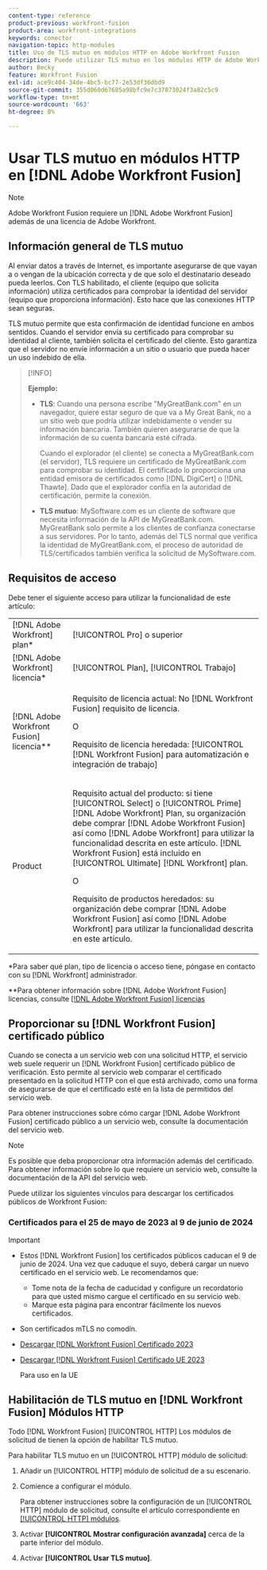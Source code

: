 ```yaml
---
content-type: reference
product-previous: workfront-fusion
product-area: workfront-integrations
keywords: conector
navigation-topic: http-modules
title: Uso de TLS mutuo en módulos HTTP en Adobe Workfront Fusion
description: Puede utilizar TLS mutuo en los módulos HTTP de Adobe Workfront Fusion, lo que permite que ambas partes de la transacción de información comprueben la identidad del otro.
author: Becky
feature: Workfront Fusion
exl-id: ace9c404-34de-4bc5-bc77-2e53df36dbd9
source-git-commit: 355d060d67685a98bfc9e7c37073024f3a82c5c9
workflow-type: tm+mt
source-wordcount: '663'
ht-degree: 0%

---
```


# Usar TLS mutuo en módulos HTTP en [!DNL Adobe Workfront Fusion]

>[!NOTE]
>
>Adobe Workfront Fusion requiere un [!DNL Adobe Workfront Fusion] además de una licencia de Adobe Workfront.

## Información general de TLS mutuo

Al enviar datos a través de Internet, es importante asegurarse de que vayan a o vengan de la ubicación correcta y de que solo el destinatario deseado pueda leerlos. Con TLS habilitado, el cliente (equipo que solicita información) utiliza certificados para comprobar la identidad del servidor (equipo que proporciona información). Esto hace que las conexiones HTTP sean seguras.

TLS mutuo permite que esta confirmación de identidad funcione en ambos sentidos. Cuando el servidor envía su certificado para comprobar su identidad al cliente, también solicita el certificado del cliente. Esto garantiza que el servidor no envíe información a un sitio o usuario que pueda hacer un uso indebido de ella.

>[!INFO]
>
>**Ejemplo:**
>
>* **TLS**: Cuando una persona escribe &quot;MyGreatBank.com&quot; en un navegador, quiere estar seguro de que va a My Great Bank, no a un sitio web que podría utilizar indebidamente o vender su información bancaria. También quieren asegurarse de que la información de su cuenta bancaria esté cifrada.
>
>   Cuando el explorador (el cliente) se conecta a MyGreatBank.com (el servidor), TLS requiere un certificado de MyGreatBank.com para comprobar su identidad. El certificado lo proporciona una entidad emisora de certificados como [!DNL DigiCert] o [!DNL Thawte]. Dado que el explorador confía en la autoridad de certificación, permite la conexión.
>
>* **TLS mutuo**: MySoftware.com es un cliente de software que necesita información de la API de MyGreatBank.com. MyGreatBank solo permite a los clientes de confianza conectarse a sus servidores. Por lo tanto, además del TLS normal que verifica la identidad de MyGreatBank.com, el proceso de autoridad de TLS/certificados también verifica la solicitud de MySoftware.com.

## Requisitos de acceso

Debe tener el siguiente acceso para utilizar la funcionalidad de este artículo:

<table style="table-layout:auto"> 
 <col> 
 <col> 
 <tbody> 
  <tr> 
   <td role="rowheader">[!DNL Adobe Workfront] plan*</td> 
   <td> <p>[!UICONTROL Pro] o superior</p> </td> 
  </tr> 
  <tr data-mc-conditions=""> 
   <td role="rowheader">[!DNL Adobe Workfront] licencia*</td> 
   <td> <p>[!UICONTROL Plan], [!UICONTROL Trabajo]</p> </td> 
  </tr> 
  <tr> 
   <td role="rowheader">[!DNL Adobe Workfront Fusion] licencia**</td> 
   <td>
   <p>Requisito de licencia actual: No [!DNL Workfront Fusion] requisito de licencia.</p>
   <p>O</p>
   <p>Requisito de licencia heredada: [!UICONTROL [!DNL Workfront Fusion] para automatización e integración de trabajo] </p>
   </td> 
  </tr> 
  <tr> 
   <td role="rowheader">Product</td> 
   <td>
   <p>Requisito actual del producto: si tiene [!UICONTROL Select] o [!UICONTROL Prime] [!DNL Adobe Workfront] Plan, su organización debe comprar [!DNL Adobe Workfront Fusion] así como [!DNL Adobe Workfront] para utilizar la funcionalidad descrita en este artículo. [!DNL Workfront Fusion] está incluido en [!UICONTROL Ultimate] [!DNL Workfront] plan.</p>
   <p>O</p>
   <p>Requisito de productos heredados: su organización debe comprar [!DNL Adobe Workfront Fusion] así como [!DNL Adobe Workfront] para utilizar la funcionalidad descrita en este artículo.</p>
   </td> 
  </tr> 
 </tbody> 
</table>

&#42;Para saber qué plan, tipo de licencia o acceso tiene, póngase en contacto con su [!DNL Workfront] administrador.

&#42;&#42;Para obtener información sobre [!DNL Adobe Workfront Fusion] licencias, consulte [[!DNL Adobe Workfront Fusion] licencias](../../../workfront-fusion/get-started/license-automation-vs-integration.md)

## Proporcionar su [!DNL Workfront Fusion] certificado público


Cuando se conecta a un servicio web con una solicitud HTTP, el servicio web suele requerir un [!DNL Workfront Fusion] certificado público de verificación. Esto permite al servicio web comparar el certificado presentado en la solicitud HTTP con el que está archivado, como una forma de asegurarse de que el certificado esté en la lista de permitidos del servicio web.

Para obtener instrucciones sobre cómo cargar [!DNL Adobe Workfront Fusion] certificado público a un servicio web, consulte la documentación del servicio web.

>[!NOTE]
>
>Es posible que deba proporcionar otra información además del certificado. Para obtener información sobre lo que requiere un servicio web, consulte la documentación de la API del servicio web.

Puede utilizar los siguientes vínculos para descargar los certificados públicos de Workfront Fusion:

### Certificados para el 25 de mayo de 2023 al 9 de junio de 2024

>[!IMPORTANT]
>
>* Estos [!DNL Workfront Fusion] los certificados públicos caducan el 9 de junio de 2024. Una vez que caduque el suyo, deberá cargar un nuevo certificado en el servicio web. Le recomendamos que:
>
>   * Tome nota de la fecha de caducidad y configure un recordatorio para que usted mismo cargue el certificado en su servicio web.
>   * Marque esta página para encontrar fácilmente los nuevos certificados.
>
>* Son certificados mTLS no comodín.

* [Descargar [!DNL Workfront Fusion] Certificado 2023](/help/quicksilver/workfront-fusion/apps-and-their-modules/http-modules/assets/fusion-prod-us-mtls-certificate.pem)
* [Descargar [!DNL Workfront Fusion] Certificado UE 2023](/help/quicksilver/workfront-fusion/apps-and-their-modules/http-modules/assets/fusion-prod-eu-mtls-certificate.pem)

  Para uso en la UE

<!--

### Certificates for November 14, 2022 - July 15, 2023

>[!IMPORTANT]
>
>* These [!DNL Workfront Fusion] public certificates expire on July 15, 2023.
>* These are wildcard mTLS certificates.

* [Download [!DNL Workfront Fusion] Certificate 2023](https://cdn.experience.workfront.com/Documentation/Workfront+Fusion+2.0+public+certificates/app_workfrontfusion_com-jul-15-2023+updated.cer)
* [Download [!DNL Workfront Fusion] EU Certificate 2023](https://cdn.experience.workfront.com/Documentation/Workfront+Fusion/app-eu_workfrontfusion_com-jul-15-2023.cer)

   For use in the EU 

   -->

## Habilitación de TLS mutuo en [!DNL Workfront Fusion] Módulos HTTP

Todo [!DNL Workfront Fusion] [!UICONTROL HTTP] Los módulos de solicitud de tienen la opción de habilitar TLS mutuo.

Para habilitar TLS mutuo en un [!UICONTROL HTTP] módulo de solicitud:

1. Añadir un [!UICONTROL HTTP] módulo de solicitud de a su escenario.
1. Comience a configurar el módulo.

   Para obtener instrucciones sobre la configuración de un [!UICONTROL HTTP] módulo de solicitud, consulte el artículo correspondiente en [[!UICONTROL HTTP] módulos](../../../workfront-fusion/apps-and-their-modules/http-modules/http-modules-1.md).

1. Activar **[!UICONTROL Mostrar configuración avanzada]** cerca de la parte inferior del módulo.
1. Activar **[!UICONTROL Usar TLS mutuo]**.
